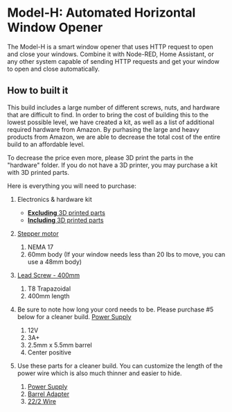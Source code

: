 # Model-H: Automated Horizontal Window Opener

The Model-H is a smart window opener that uses HTTP request to open and close your windows. Combine it with Node-RED, Home Assistant, or any other system capable of sending HTTP requests and get your window to open and close automatically.

[comment]: # (GIF of opening and closing)

## How to built it

This build includes a large number of different screws, nuts, and hardware that are difficult to find. In order to bring the cost of building this to the lowest possible level, we have created a kit, as well as a list of additional required hardware from Amazon. By purhasing the large and heavy products from Amazon, we are able to decrease the total cost of the entire build to an affordable level.

To decrease the price even more, please 3D print the parts in the "hardware" folder. If you do not have a 3D printer, you may purchase a kit with 3D printed parts.

Here is everything you will need to purchase:

1.  Electronics & hardware kit
    * [**Excluding** 3D printed parts](https://valarsystems.com/products/automatic-window-opener?variant=39590892240955)
    * [**Including** 3D printed parts](https://valarsystems.com/products/automatic-window-opener?variant=39590892208187)

2. <a href="https://amzn.to/2XAAUiN" target="_blank">Stepper motor</a>
    1. NEMA 17
    2. 60mm body (If your window needs less than 20 lbs to move, you can use a 48mm body)

3. <a href="https://amzn.to/3xVVnuL" target="_blank">Lead Screw - 400mm</a>
    1. T8 Trapazoidal
    2. 400mm length

4. Be sure to note how long your cord needs to be. Please purchase #5 below for a cleaner build.
    <a href="https://amzn.to/3xVVnuL" target="_blank">Power Supply</a>
    1. 12V  
    2. 3A+
    3. 2.5mm x 5.5mm barrel
    4. Center positive

5. Use these parts for a cleaner build. You can customize the length of the power wire which is also much thinner and easier to hide.
    1. <a href="https://amzn.to/3k75ist" target="_blank">Power Supply</a>
    2. <a href="https://amzn.to/2VV82S1" target="_blank">Barrel Adapter</a>
    3. <a href="https://amzn.to/3CTFUz3" target="_blank">22/2 Wire</a>


